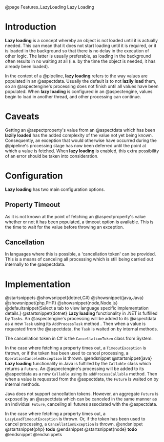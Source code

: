 @page Features_LazyLoading Lazy Loading

# Introduction

**Lazy loading** is a concept whereby an object is not loaded until it is actually needed. This can mean that it
does not start loading until it is required, or it is loaded in the background so that there is no delay in the 
execution of other logic. The latter is usually preferable, as loading in the background often results in no
waiting at all (i.e. by the time the object is needed, it has already been loaded).

In the context of a @pipeline, **lazy loading** refers to the way values are populated in an @aspectdata. Usually
the default is to not **lazily load** them, so an @aspectengine's processing does not finish until all values
have been populated. When **lazy loading** is configured in an @aspectengine, values begin to load in another
thread, and other processing can continue.

# Caveats

Getting an @aspectproperty's value from an @aspectdata which has been **lazily loaded** has the added
complexity of the value not yet being known. Consequently, an exception that would otherwise have
occurred during the @pipeline's processing stage has now been deferred until the point at which a value
is fetched. When **lazy loading** is enabled, this extra possibility of an error should be taken into
consideration.

# Configuration

**Lazy loading** has two main configuration options.

## Property Timeout

As it is not known at the point of fetching an @aspectproperty's value whether or not it has been
populated, a timeout option is available. This is the time to wait for the value before throwing an
exception.


## Cancellation

In languages where this is possible, a 'cancellation token' can be provided. This is a means of
canceling all processing which is still being carried out internally to the @aspectdata.


# Implementation

@startsnippets
@showsnippet{dotnet,C#}
@showsnippet{java,Java}
@showsnippet{php,PHP}
@showsnippet{node,Node.js}
@defaultsnippet{Select a tab to view language specific implementation details.}
@startsnippet{dotnet}
**Lazy loading** functionality in .NET is fulfilled by `Tasks`. An @aspectengine's processing will be
added to its @aspectdata as a new `Task` using its `AddProcessTask` method . Then when a value is
requested from the @aspectdata, the `Task` is waited on by internal methods.

The cancellation token in C# is the `CancellationToken` class from System.

In the case where fetching a property times out, a `TimeoutException` is thrown, or if the token has
been used to cancel processing, a `OperationCanceledException` is thrown.
@endsnippet
@startsnippet{java}
**Lazy loading** functionality in Java is fulfilled by the `Callable` class which returns a `Future`. An
@aspectengine's processing will be added to its @aspectdata as a new `Callable` using its `addProcessCallable`
method. Then when a value is requested from the @aspectdata, the `Future` is waited on by internal methods.

Java does not support cancellation tokens. However, an aggregate `Future` is exposed by an @aspectdata which
can be canceled in the same manner as an individual `Future`, canceling all futures associated with the
@aspectdata.

In the case where fetching a property times out, a `LazyLoadTimeoutException` is thrown. Or, if the token has
been used to cancel processing, a `CancellationException` is thrown.
@endsnippet
@startsnippet{php}
**todo**
@endsnippet
@startsnippet{node}
**todo**
@endsnippet
@endsnippets